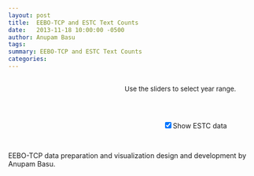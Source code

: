 ```yaml
---
layout: post
title:  EEBO-TCP and ESTC Text Counts
date:   2013-11-18 10:00:00 -0500
author: Anupam Basu
tags: 
summary: EEBO-TCP and ESTC Text Counts
categories:
---
```


<div id="eeboFrame" width="100%">
        
<div id="barplot" style="width:1000px;margin:0 auto;"></div>

<div id="slider_range_estc" style="width:700px;margin:0 auto;text-align:center;font-size:10pt;">

<p><br/>Use the sliders to select year range.</p>

</div>

<div id="estc_checkbox_div" style="width:700px;margin:0 auto;text-align:center;padding:30px;">

<form>

<input id="estc_checkbox" type="checkbox" value="ESTC" checked="checked">Show ESTC data<br>

</form> 

</div>

<div id="credits">EEBO-TCP data preparation and visualization design and development by Anupam Basu.</div>
        
</div> 

<!-- COPY JS FROM THE APPLICATION -->

<script src="https://d3js.org/d3.v3.min.js" charset="utf-8"></script>

<link rel="stylesheet" href="https://code.jquery.com/ui/1.10.3/themes/smoothness/jquery-ui.css?v=1500" />

<script src="https://code.jquery.com/jquery-1.9.1.js?v=1500"></script>

<script src="https://code.jquery.com/ui/1.10.3/jquery-ui.js?v=1500"></script>

<script src="/assets/tools/eebo_estc_english_texts_per_year.js?v=1500"></script>
